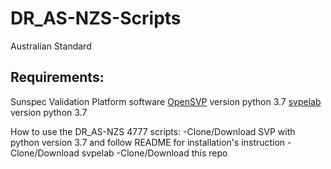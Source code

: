 # DR_AS-NZS-Scripts
Australian Standard

## Requirements:
Sunspec Validation Platform software [OpenSVP][opensvp-url] version python 3.7
[svpelab][svpelab-url] version python 3.7 

How to use the DR_AS-NZS 4777 scripts:
-Clone/Download SVP with python version 3.7 and follow README for installation's instruction
-Clone/Download svpelab 
-Clone/Download this repo

[opensvp-url]: https://github.com/sunspec/svp
[svpelab-url]: https://github.com/sunspec/svp_energy_lab/tree/dev37
